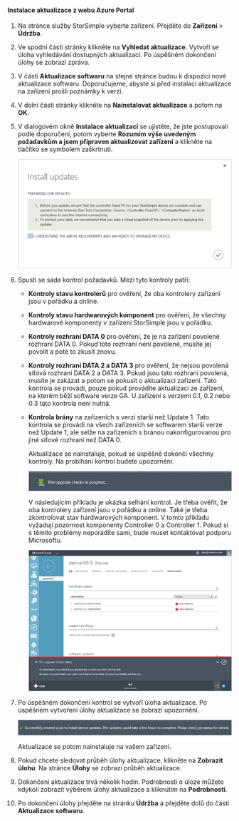 <!--author=alkohli last changed: 02/06/17-->

#### <a name="to-install-an-update-from-the-azure-portal"></a>Instalace aktualizace z webu Azure Portal

1. Na stránce služby StorSimple vyberte zařízení. Přejděte do **Zařízení** > **Údržba**.
2. Ve spodní části stránky klikněte na **Vyhledat aktualizace**. Vytvoří se úloha vyhledávání dostupných aktualizací. Po úspěšném dokončení úlohy se zobrazí zpráva.
3. V části **Aktualizace softwaru** na stejné stránce budou k dispozici nové aktualizace softwaru. Doporučujeme, abyste si před instalací aktualizace na zařízení prošli poznámky k verzi.
4. V dolní části stránky klikněte na **Nainstalovat aktualizace** a potom na **OK**.
5. V dialogovém okně **Instalace aktualizací** se ujistěte, že jste postupovali podle doporučení, potom vyberte **Rozumím výše uvedeným požadavkům a jsem připraven aktualizovat zařízení** a klikněte na tlačítko se symbolem zaškrtnutí.
   
    ![Potvrzovací zpráva](./media/storsimple-install-update2-via-portal/InstallUpdate12_2M.png)
6. Spustí se sada kontrol požadavků. Mezi tyto kontroly patří:
   
   * **Kontroly stavu kontrolerů** pro ověření, že oba kontrolery zařízení jsou v pořádku a online.
   * **Kontroly stavu hardwarových komponent** pro ověření, že všechny hardwarové komponenty v zařízení StorSimple jsou v pořádku.
   * **Kontroly rozhraní DATA 0** pro ověření, že je na zařízení povolené rozhraní DATA 0. Pokud toto rozhraní není povolené, musíte jej povolit a poté to zkusit znovu.
   * **Kontroly rozhraní DATA 2 a DATA 3** pro ověření, že nejsou povolená síťová rozhraní DATA 2 a DATA 3. Pokud jsou tato rozhraní povolená, musíte je zakázat a potom se pokusit o aktualizaci zařízení. Tato kontrola se provádí, pouze pokud provádíte aktualizaci ze zařízení, na kterém běží software verze GA. U zařízení s verzemi 0.1, 0.2 nebo 0.3 tato kontrola není nutná.
   * **Kontrola brány** na zařízeních s verzí starší než Update 1. Tato kontrola se provádí na všech zařízeních se softwarem starší verze než Update 1, ale selže na zařízeních s bránou nakonfigurovanou pro jiné síťové rozhraní než DATA 0.
     
     Aktualizace se nainstaluje, pokud se úspěšně dokončí všechny kontroly. Na probíhání kontrol budete upozorněni.
     
     ![Upozornění na předběžnou kontrolu](./media/storsimple-install-update2-via-portal/InstallUpdate12_3M.png)
     
     V následujícím příkladu je ukázka selhání kontrol. Je třeba ověřit, že oba kontrolery zařízení jsou v pořádku a online. Také je třeba zkontrolovat stav hardwarových komponent. V tomto příkladu vyžadují pozornost komponenty Controller 0 a Controller 1. Pokud si s těmito problémy neporadíte sami, bude muset kontaktovat podporu Microsoftu.
     
       ![Selhání kontrol](./media/storsimple-install-update2-via-portal/HCS_PreUpgradeChecksFailed-include.png)
7. Po úspěšném dokončení kontrol se vytvoří úloha aktualizace. Po úspěšném vytvoření úlohy aktualizace se zobrazí upozornění.
   
    ![Vytvoření úlohy aktualizace](./media/storsimple-install-update2-via-portal/InstallUpdate12_44M.png)
   
    Aktualizace se potom nainstaluje na vašem zařízení.
    
8. Pokud chcete sledovat průběh úlohy aktualizace, klikněte na **Zobrazit úlohu**. Na stránce **Úlohy** se zobrazí průběh aktualizace.
9. Dokončení aktualizace trvá několik hodin. Podrobnosti o úloze můžete kdykoli zobrazit výběrem úlohy aktualizace a kliknutím na **Podrobnosti**.
10. Po dokončení úlohy přejděte na stránku **Údržba** a přejděte dolů do části **Aktualizace softwaru**.



<!--HONumber=Feb17_HO2-->


